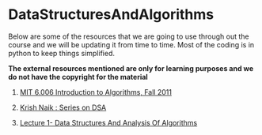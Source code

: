 # DataStructuresAndAlgorithms

Below are some of the resources that we are going to use through out the course and we will be updating it from time to time. Most of the coding is in python to keep things simplified.

**The external resources mentioned are only for learning purposes and we do not have the copyright for the material**

1. [MIT 6.006 Introduction to Algorithms, Fall 2011](https://www.youtube.com/playlist?list=PLUl4u3cNGP61Oq3tWYp6V_F-5jb5L2iHb)



2. [Krish Naik :  Series on DSA](https://www.youtube.com/channel/UCNU_lfiiWBdtULKOw6X0Dig)

1. [Lecture 1- Data Structures And Analysis Of Algorithms](https://www.youtube.com/watch?v=0qKrfT1L-1U)


